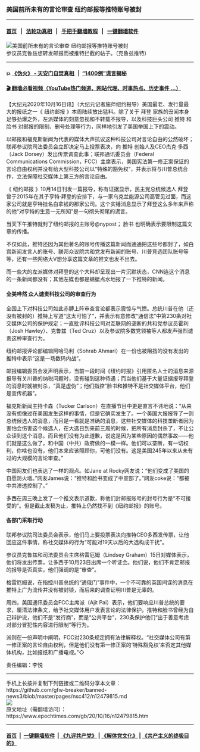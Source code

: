 ### 美国前所未有的言论审查  纽约邮报等推特账号被封
------------------------

#### [首页](https://github.com/gfw-breaker/banned-news3/blob/master/README.md) &nbsp;&nbsp;|&nbsp;&nbsp; [法轮功真相](https://github.com/begood0513/basic/blob/master/README.md)  &nbsp;&nbsp;|&nbsp;&nbsp; [手把手翻墙教程](https://github.com/gfw-breaker/guides/wiki)  &nbsp;&nbsp;|&nbsp;&nbsp; [一键翻墙软件](https://github.com/gfw-breaker/nogfw/blob/master/README.md)  



<div><img alt="美国前所未有的言论审查  纽约邮报等推特账号被封" class="attachment-djy_600_400 size-djy_600_400 wp-post-image" src="https://i.epochtimes.com/assets/uploads/2020/10/144317-600x400.png"/>
<div class="caption">
 参议员克鲁兹想转发邮报而被推特拦截的帖子。（克鲁兹推特）
</div></div><hr/>

#### 💥 [《伪火》 - 天安门自焚真相 ](http://158.247.195.190:10000/videos/blog/weihuo.html)&nbsp; |&nbsp; [“1400例”谎言揭秘  ](http://158.247.195.190:10000/videos/blog/jiexi1400.html)

#### [ 🎬  翻墙必看视频（YouTube热门频道、网站代理、时事热点、历史事件 ...）](https://github.com/gfw-breaker/links/blob/master/banned.md)

<div><p>
 【大纪元2020年10月16日讯】（大纪元记者施萍纽约报导）美国最老、发行量最大的报纸之一《
 <ok href="https://www.epochtimes.com/gb/tag/%E7%BA%BD%E7%BA%A6%E9%82%AE%E6%8A%A5.html">
  纽约邮报
 </ok>
 》本周陆续放出猛料。除了关于
 <ok href="https://www.epochtimes.com/gb/tag/%E6%8B%9C%E7%99%BB.html">
  拜登
 </ok>
 家族的丑闻本身足够劲爆之外，左派媒体的刻意忽视和不转载不报导，以及科技巨头公司
 <ok href="https://www.epochtimes.com/gb/tag/%E6%8E%A8%E7%89%B9.html">
  推特
 </ok>
 和
 <ok href="https://www.epochtimes.com/gb/tag/%E8%84%B8%E4%B9%A6.html">
  脸书
 </ok>
 对邮报的限制、删号处理等行为，同样地引发了美国举国上下的震动。
</p>
<p>
 以邮报和福克斯新闻为代表的媒体大声抗议这种科技公司对言论自由的公然破坏；联邦参议院司法委员会立即决定马上投票表决，向
 <ok href="https://www.epochtimes.com/gb/tag/%E6%8E%A8%E7%89%B9.html">
  推特
 </ok>
 创始人及CEO杰克·多西（Jack Dorsey）发出传票调查此事；联邦通讯委员会（Federal Communications Commission，FCC）主席表示，美国宪法第一修正案保证的言论自由权利并没有给大型科技公司以“特殊的豁免权”，并表示将与川普总统合作，立法保障社交媒体上第三方的言论自由。
</p>
<p>
 《
 <ok href="https://www.epochtimes.com/gb/tag/%E7%BA%BD%E7%BA%A6%E9%82%AE%E6%8A%A5.html">
  纽约邮报
 </ok>
 》10月14日刊发一篇报导，称有证据显示，民主党总统候选人
 <ok href="https://www.epochtimes.com/gb/tag/%E6%8B%9C%E7%99%BB.html">
  拜登
 </ok>
 曾于2015年在其子亨特·拜登的安排下，与一家乌克兰能源公司高管见过面，而这家公司就是亨特挂名白拿钱的那家公司。这个实锤消息显示了拜登这么多年来声称的他“对亨特的生意一无所知”是一句彻头彻尾的谎言。
</p>
<p>
 当天下午推特就封了纽约邮报的主账号@nypost；
 <ok href="https://www.epochtimes.com/gb/tag/%E8%84%B8%E4%B9%A6.html">
  脸书
 </ok>
 也明确表示要限制这篇文章的传播。
</p>
<p>
 不仅如此，推特还因为其他著名的账号传播这篇新闻而通通把这些号都封了，如白宫新闻发言人的账号、联邦众议院共和党发布新闻的账号、川普竞选团队账号等等，还有一些网络大V想分享这篇文章的推文也发不出去。
</p>
<p>
 而一些大的左派媒体对拜登的这个大料却呈现出一片沉默状态，CNN连这个消息的一条新闻都没有；其他左媒也都是蜻蜓点水地报了一下推特的新闻。
</p>
<h4>
 全美哗然 众人谴责科技公司的审查行为
</h4>
<p>
 全国上下对科技公司如此赤膊上阵审查言论都表示震惊与气愤。总统川普在他（还没有被封的）推特上写道“这太可怕了”，并表示有意修改“通信法”中第230条对社交媒体公司的保护规定；一直批评科技公司对互联网的垄断的共和党参议员霍利（Josh Hawley）、克鲁兹（Ted Cruz）以及参议院多数党领袖等人都发声强烈谴责这种审查行为。
</p>
<p>
 纽约邮报评论部编辑阿哈马利（Sohrab Ahmari）在一份也被阻挡的没有发出的推特中表示“这是一场数码内战”。
</p>
<p>
 邮报编辑委员会发声明表示，当前一段时间《纽约时报》引用匿名人士的消息来源报导有关川普的纳税问题时，没有碰到这种待遇；而当他们基于大量证据报导拜登的消息时就被封杀，“真是虚伪”；他们指控“脸书和推特不是社交媒体平台，他们是宣传机器”。
</p>
<p>
 福克斯新闻主持卡森（Tucker Carlson）在直播节目中更是直言不讳地说：“从来没有想像过在美国发生这样的事情，但是它确实发生了。一个美国大报报导了一则总统候选人的消息，而且是一看就是准确的消息，这些社交媒体的科技垄断者因为害怕会伤害这个候选人，在大选日到来前三周的时候，把所有消息封杀了，不让公众读到这个消息。而且他们没有为此道歉，说这是因为某些原因的偶然事故——他们就是这么做了，和中国（中共）政府做的一模一样。他们可以垄断，有一切权利，你啥也没有，他们本来应该照顾你，可他们没有。这是美国245年以来从未有过的大规模的言论审查。”
</p>
<p>
 中国网友们也表达了一样的观点。如Jane at Rocky网友说：“他们变成了美国的自愿防火墙。”网友James说：“推特和脸书变成了中宣部了。”网友coke说：“都被中共渗透控制了。”
</p>
<p>
 多西在周三晚上发了一个推文表示道歉，称他们封邮报账号的封号行为是“不可接受的”。但是截止发稿为止，推特上仍然找不到《纽约邮报》的账号。
</p>
<h4>
 各部门采取行动
</h4>
<p>
 联邦参议院司法委员会表示，他们马上要投票表决向推特CEO多西发传票，让他回应这件事情，称社交媒体的行为“可能对19天以后的大选构成干扰”。
</p>
<p>
 参议员克鲁兹和司法委员会主席格雷厄姆（Lindsey Graham）15日对媒体表示，他们将发出传票，让多西于10月23日出席一个听证会。他们说，他们不肯定邮报的报导是否真实，他们强调的是“审查”。
</p>
<p>
 格雷厄姆说，在指控川普总统的“通俄门”事件中，一个不可靠的英国间谍的消息在推特上广为流传并没有被封锁，而后来的调查证明川普是无辜的。
</p>
<p>
 周四，美国通讯委员会FCC主席派（Ajit Pai）表示，他们要响应川普总统的要求，厘清法律条文，给予社交媒体用户发表言论的法律保护。推特和脸书曾经为自己辩护说，他们不是“发行商”，而是“公共平台”，230条保护他们“出于善意考虑对部分冒犯性内容进行限制”等行为。
</p>
<p>
 派则在一份声明中阐明，FCC对230条规定拥有法律解释权。“社交媒体公司有第一修正案的言论自由权利，但是他们没有第一修正案的‘特殊豁免权’来否定其他媒体机构，比如报纸和广播电视。”◇
</p>
<p>
 责任编辑：李悦
</p>
</div>
<hr/>
手机上长按并复制下列链接或二维码分享本文章：<br/>
https://github.com/gfw-breaker/banned-news3/blob/master/pages/nsc412/n12479815.md <br/>
<a href='https://github.com/gfw-breaker/banned-news3/blob/master/pages/nsc412/n12479815.md'><img src='https://github.com/gfw-breaker/banned-news3/blob/master/pages/nsc412/n12479815.md.png'/></a> <br/>
原文地址（需翻墙访问）：https://www.epochtimes.com/gb/20/10/16/n12479815.htm


------------------------
#### [首页](https://github.com/gfw-breaker/banned-news3/blob/master/README.md) &nbsp;|&nbsp; [一键翻墙软件](https://github.com/gfw-breaker/nogfw/blob/master/README.md) &nbsp;| [《九评共产党》](https://github.com/gfw-breaker/9ping.md/blob/master/README.md#九评之一评共产党是什么) | [《解体党文化》](https://github.com/gfw-breaker/jtdwh.md/blob/master/README.md) | [《共产主义的终极目的》](https://github.com/gfw-breaker/gczydzjmd.md/blob/master/README.md)


<img src='http://gfw-breaker.win/banned-news3/pages/nsc412/n12479815.md' width='0px' height='0px'/>